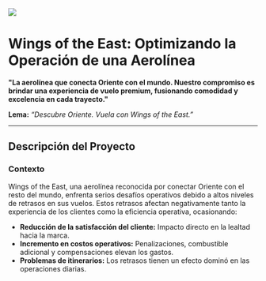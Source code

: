 <img src="https://github.com/ercastrob76/Henry/ProyectoIntegradorDAFT08/blob/main/Assets/Banner.png?raw=true">



# Wings of the East: Optimizando la Operación de una Aerolínea  
**"La aerolínea que conecta Oriente con el mundo. Nuestro compromiso es brindar una experiencia de vuelo premium, fusionando comodidad y excelencia en cada trayecto."**  

**Lema:** *“Descubre Oriente. Vuela con Wings of the East.”*

---

## **Descripción del Proyecto**  

### **Contexto**  
Wings of the East, una aerolínea reconocida por conectar Oriente con el resto del mundo, enfrenta serios desafíos operativos debido a altos niveles de retrasos en sus vuelos. Estos retrasos afectan negativamente tanto la experiencia de los clientes como la eficiencia operativa, ocasionando:  
- **Reducción de la satisfacción del cliente:** Impacto directo en la lealtad hacia la marca.  
- **Incremento en costos operativos:** Penalizaciones, combustible adicional y compensaciones elevan los gastos.  
- **Problemas de itinerarios:** Los retrasos tienen un efecto dominó en las operaciones diarias.  
